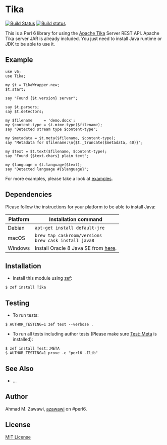 # Tika

 [![Build Status](https://travis-ci.org/azawawi/p6-tika.svg?branch=master)](https://travis-ci.org/azawawi/p6-tika) [![Build status](https://ci.appveyor.com/api/projects/status/github/azawawi/p6-tika?svg=true)](https://ci.appveyor.com/project/azawawi/p6-tika/branch/master)

This is a Perl 6 library for using the [Apache Tika](http://tika.apache.org/)
Server REST API. Apache Tika server JAR is already included. You just need to
install Java runtime or JDK to be able to use it.

## Example

```perl6
use v6;
use Tika;

my $t = TikaWrapper.new;
$t.start;

say "Found {$t.version} server";

say $t.parsers;
say $t.detectors;

my $filename     = 'demo.docx';
my $content-type = $t.mime-type($filename);
say "Detected stream type $content-type";

my $metadata = $t.meta($filename, $content-type);
say "Metadata for $filename:\n{$t._truncate($metadata, 40)}";

my $text = $t.text($filename, $content-type);
say "Found {$text.chars} plain text";

my $language = $t.language($text);
say "Detected language #{$language}";
```

For more examples, please take a look at [examples](examples).

## Dependencies

Please follow the instructions for your platform to be able to install Java:

|Platform|Installation command|
|-|-|
|Debian|`apt-get install default-jre`|
|macOS|`brew tap caskroom/versions`<br>`brew cask install java8`|
|Windows|Install Oracle 8 Java SE from [here](https://www.oracle.com/technetwork/java/javase/downloads/jre8-downloads-2133155.html).|

## Installation

- Install this module using [zef](https://github.com/ugexe/zef):

```
$ zef install Tika
```

## Testing

- To run tests:
```
$ AUTHOR_TESTING=1 zef test --verbose .
```

- To run all tests including author tests (Please make sure
[Test::Meta](https://github.com/jonathanstowe/Test-META) is installed):
```
$ zef install Test::META
$ AUTHOR_TESTING=1 prove -e "perl6 -Ilib"
```

## See Also
- ...

## Author

Ahmad M. Zawawi, [azawawi](https://github.com/azawawi/) on #perl6.

## License

[MIT License](LICENSE.md)

